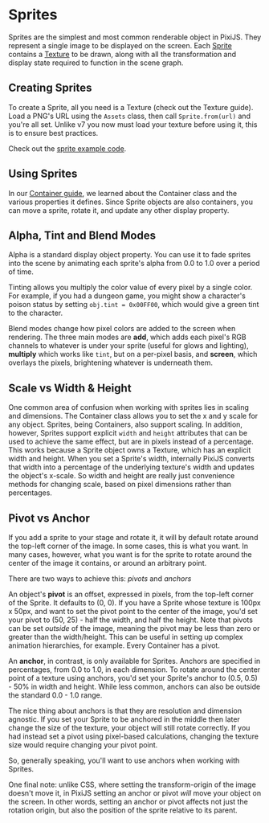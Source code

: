 # Sprites

Sprites are the simplest and most common renderable object in PixiJS.  They represent a single image to be displayed on the screen.  Each [Sprite](https://pixijs.download/release/docs/scene.Sprite.html) contains a [Texture](https://pixijs.download/release/docs/rendering.Texture.html) to be drawn, along with all the transformation and display state required to function in the scene graph.

## Creating Sprites

To create a Sprite, all you need is a Texture (check out the Texture guide).  Load a PNG's URL using the `Assets` class, then call `Sprite.from(url)` and you're all set. Unlike v7 you now must load your texture before using it, this is to ensure best practices.

Check out the [sprite example code](../../examples/sprite/basic).

## Using Sprites

In our [Container guide](container), we learned about the Container class and the various properties it defines.  Since Sprite objects are also containers, you can move a sprite, rotate it, and update any other display property.

## Alpha, Tint and Blend Modes

Alpha is a standard display object property.  You can use it to fade sprites into the scene by animating each sprite's alpha from 0.0 to 1.0 over a period of time.

Tinting allows you multiply the color value of every pixel by a single color.  For example, if you had a dungeon game, you might show a character's poison status by setting `obj.tint = 0x00FF00`, which would give a green tint to the character.

Blend modes change how pixel colors are added to the screen when rendering.  The three main modes are __add__, which adds each pixel's RGB channels to whatever is under your sprite (useful for glows and lighting), __multiply__ which works like `tint`, but on a per-pixel basis, and __screen__, which overlays the pixels, brightening whatever is underneath them.

## Scale vs Width & Height

One common area of confusion when working with sprites lies in scaling and dimensions.  The Container class allows you to set the x and y scale for any object.  Sprites, being Containers, also support scaling.  In addition, however, Sprites support explicit `width` and `height` attributes that can be used to achieve the same effect, but are in pixels instead of a percentage.  This works because a Sprite object owns a Texture, which has an explicit width and height.  When you set a Sprite's width, internally PixiJS converts that width into a percentage of the underlying texture's width and updates the object's x-scale.  So width and height are really just convenience methods for changing scale, based on pixel dimensions rather than percentages.

## Pivot vs Anchor

If you add a sprite to your stage and rotate it, it will by default rotate around the top-left corner of the image.  In some cases, this is what you want.  In many cases, however, what you want is for the sprite to rotate around the center of the image it contains, or around an arbitrary point.

There are two ways to achieve this: *pivots* and *anchors*

An object's __pivot__ is an offset, expressed in pixels, from the top-left corner of the Sprite.  It defaults to (0, 0).  If you have a Sprite whose texture is 100px x 50px, and want to set the pivot point to the center of the image, you'd set your pivot to (50, 25) - half the width, and half the height.  Note that pivots can be set *outside* of the image, meaning the pivot may be less than zero or greater than the width/height.  This can be useful in setting up complex animation hierarchies, for example.  Every Container has a pivot.

An __anchor__, in contrast, is only available for Sprites.  Anchors are specified in percentages, from 0.0 to 1.0, in each dimension.  To rotate around the center point of a texture using anchors, you'd set your Sprite's anchor to (0.5, 0.5) - 50% in width and height.  While less common, anchors can also be outside the standard 0.0 - 1.0 range.

The nice thing about anchors is that they are resolution and dimension agnostic.  If you set your Sprite to be anchored in the middle then later change the size of the texture, your object will still rotate correctly.  If you had instead set a pivot using pixel-based calculations, changing the texture size would require changing your pivot point.

So, generally speaking, you'll want to use anchors when working with Sprites.

One final note: unlike CSS, where setting the transform-origin of the image doesn't move it, in PixiJS setting an anchor or pivot *will* move your object on the screen.  In other words, setting an anchor or pivot affects not just the rotation origin, but also the position of the sprite relative to its parent.
